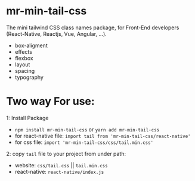 # mr-min-tail-css

The mini tailwind CSS class names package, for Front-End developers (React-Native, Reactjs, Vue, Angular, ...).

- box-aligment
- effects
- flexbox
- layout
- spacing
- typography

# Two way For use:

1: Install Package

- `npm install mr-min-tail-css` or `yarn add mr-min-tail-css`
- for react-native file: `import tail from 'mr-min-tail-css/react-native'`
- for css file: `import 'mr-min-tail-css/css/tail.min.css'`

2: copy `tail` file to your project from under path:

- website: `css/tail.css` || `tail.min.css`
- react-native: `react-native/index.js`
